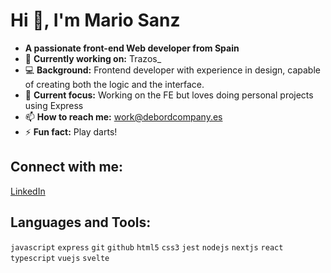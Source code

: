 # Hi 👋, I'm Mario Sanz

- **A passionate front-end Web developer from Spain**
- 🔭 **Currently working on:** Trazos_
- 💻 **Background:** Frontend developer with experience in design, capable of creating both the logic and the interface.
- 🌱 **Current focus:** Working on the FE but loves doing personal projects using Express
- 📫 **How to reach me:** work@debordcompany.es
- ⚡ **Fun fact:** Play darts!

## Connect with me:
[LinkedIn](https://www.linkedin.com/in/mario-sanz-guti%C3%A9rrez/)

## Languages and Tools:
`javascript` `express` `git` `github` `html5` `css3` `jest`  `nodejs` `nextjs` `react` `typescript` `vuejs` `svelte`
